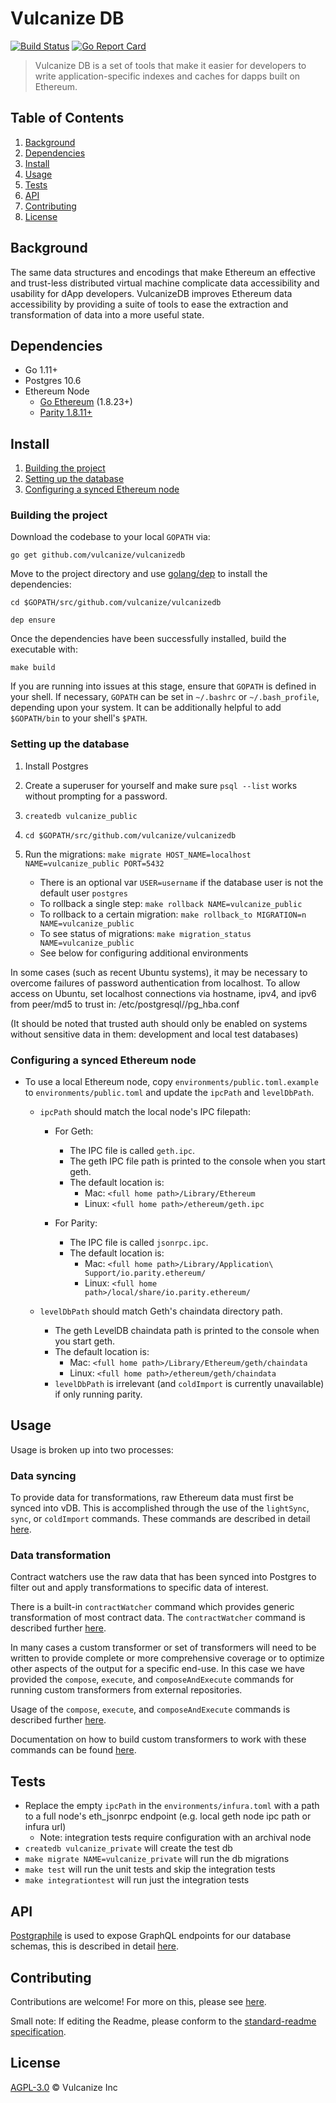# Vulcanize DB

[![Build Status](https://travis-ci.org/vulcanize/vulcanizedb.svg?branch=master)](https://travis-ci.org/vulcanize/vulcanizedb)
[![Go Report Card](https://goreportcard.com/badge/github.com/vulcanize/vulcanizedb)](https://goreportcard.com/report/github.com/vulcanize/vulcanizedb)

> Vulcanize DB is a set of tools that make it easier for developers to write application-specific indexes and caches for dapps built on Ethereum.


## Table of Contents
1. [Background](../staging/README.md#background)
1. [Dependencies](../staging/README.md#dependencies)
1. [Install](../staging/README.md#install)
1. [Usage](../staging/README.md#usage)
1. [Tests](../staging/README.md#tests)
1. [API](../staging/README.md#API)
1. [Contributing](../staging/README.md#contributing)
1. [License](../staging/README.md#license)


## Background
The same data structures and encodings that make Ethereum an effective and trust-less distributed virtual machine
complicate data accessibility and usability for dApp developers. VulcanizeDB improves Ethereum data accessibility by 
providing a suite of tools to ease the extraction and transformation of data into a more useful state.


## Dependencies
 - Go 1.11+
 - Postgres 10.6
 - Ethereum Node
   - [Go Ethereum](https://ethereum.github.io/go-ethereum/downloads/) (1.8.23+)
   - [Parity 1.8.11+](https://github.com/paritytech/parity/releases)


## Install
1. [Building the project](../staging/README.md#building-the-project)
1. [Setting up the database](../staging/README.md#setting-up-the-database)
1. [Configuring a synced Ethereum node](../staging/README.md#configuring-a-synced-ethereum-node)

### Building the project
Download the codebase to your local `GOPATH` via:

`go get github.com/vulcanize/vulcanizedb`

Move to the project directory and use [golang/dep](https://github.com/golang/dep) to install the dependencies:

`cd $GOPATH/src/github.com/vulcanize/vulcanizedb`

`dep ensure`

Once the dependencies have been successfully installed, build the executable with:

`make build`

If you are running into issues at this stage, ensure that `GOPATH` is defined in your shell.
If necessary, `GOPATH` can be set in `~/.bashrc` or `~/.bash_profile`, depending upon your system.
It can be additionally helpful to add `$GOPATH/bin` to your shell's `$PATH`.

### Setting up the database
1. Install Postgres
1. Create a superuser for yourself and make sure `psql --list` works without prompting for a password.
1. `createdb vulcanize_public`
1. `cd $GOPATH/src/github.com/vulcanize/vulcanizedb`
1.  Run the migrations: `make migrate HOST_NAME=localhost NAME=vulcanize_public PORT=5432`
    - There is an optional var `USER=username` if the database user is not the default user `postgres`
    - To rollback a single step: `make rollback NAME=vulcanize_public`
    - To rollback to a certain migration: `make rollback_to MIGRATION=n NAME=vulcanize_public`
    - To see status of migrations: `make migration_status NAME=vulcanize_public`

    * See below for configuring additional environments
    
In some cases (such as recent Ubuntu systems), it may be necessary to overcome failures of password authentication from localhost. To allow access on Ubuntu, set localhost connections via hostname, ipv4, and ipv6 from peer/md5 to trust in: /etc/postgresql/<version>/pg_hba.conf

(It should be noted that trusted auth should only be enabled on systems without sensitive data in them: development and local test databases)

### Configuring a synced Ethereum node
- To use a local Ethereum node, copy `environments/public.toml.example` to
  `environments/public.toml` and update the `ipcPath` and `levelDbPath`.
  - `ipcPath` should match the local node's IPC filepath:
      - For Geth:
        - The IPC file is called `geth.ipc`.
        - The geth IPC file path is printed to the console when you start geth.
        - The default location is:
          - Mac: `<full home path>/Library/Ethereum`
          - Linux: `<full home path>/ethereum/geth.ipc`

      - For Parity:
        - The IPC file is called `jsonrpc.ipc`.
        - The default location is:
          - Mac: `<full home path>/Library/Application\ Support/io.parity.ethereum/`
          - Linux: `<full home path>/local/share/io.parity.ethereum/`

  - `levelDbPath` should match Geth's chaindata directory path.
      - The geth LevelDB chaindata path is printed to the console when you start geth.
      - The default location is:
          - Mac: `<full home path>/Library/Ethereum/geth/chaindata`
          - Linux: `<full home path>/ethereum/geth/chaindata`
      - `levelDbPath` is irrelevant (and `coldImport` is currently unavailable) if only running parity.


## Usage
Usage is broken up into two processes:

### Data syncing
To provide data for transformations, raw Ethereum data must first be synced into vDB.
This is accomplished through the use of the `lightSync`, `sync`, or `coldImport` commands.
These commands are described in detail [here](../staging/documentation/sync.md).

### Data transformation
Contract watchers use the raw data that has been synced into Postgres to filter out and apply transformations to specific data of interest.

There is a built-in `contractWatcher` command which provides generic transformation of most contract data.
The `contractWatcher` command is described further [here](../staging/documentation/contractWatcher.md).

In many cases a custom transformer or set of transformers will need to be written to provide complete or more comprehensive coverage or to optimize other aspects of the output for a specific end-use.
In this case we have provided the `compose`, `execute`, and `composeAndExecute` commands for running custom transformers from external repositories.

Usage of the `compose`, `execute`, and `composeAndExecute` commands is described further [here](../staging/documentation/composeAndExecute.md).

Documentation on how to build custom transformers to work with these commands can be found [here](../staging/documentation/transformers.md).

## Tests
- Replace the empty `ipcPath` in the `environments/infura.toml` with a path to a full node's eth_jsonrpc endpoint (e.g. local geth node ipc path or infura url)
    - Note: integration tests require configuration with an archival node
- `createdb vulcanize_private` will create the test db
- `make migrate NAME=vulcanize_private` will run the db migrations
- `make test` will run the unit tests and skip the integration tests
- `make integrationtest` will run just the integration tests

## API
[Postgraphile](https://www.graphile.org/postgraphile/) is used to expose GraphQL endpoints for our database schemas, this is described in detail [here](../staging/postgraphile/README.md).


## Contributing
Contributions are welcome! For more on this, please see [here](../staging/documentation/contributing.md).

Small note: If editing the Readme, please conform to the [standard-readme specification](https://github.com/RichardLitt/standard-readme).


## License
[AGPL-3.0](../staging/LICENSE) © Vulcanize Inc